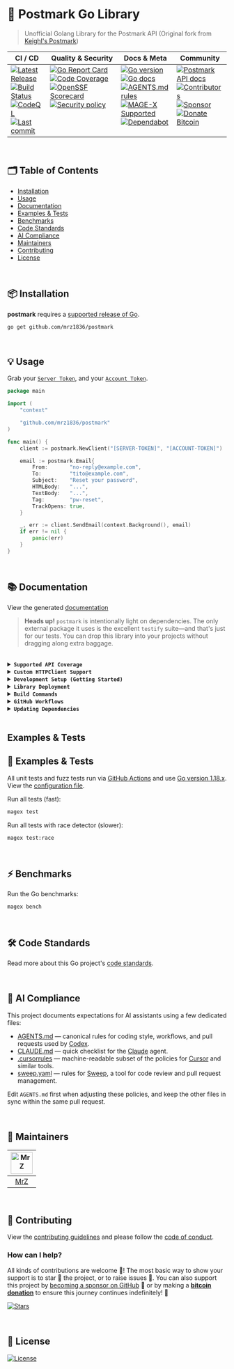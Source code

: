 # 📨 Postmark Go Library
> Unofficial Golang Library for the Postmark API (Original fork from [Keighl's Postmark](https://github.com/keighl/postmark))

<table>
  <thead>
    <tr>
      <th>CI&nbsp;/&nbsp;CD</th>
      <th>Quality&nbsp;&amp;&nbsp;Security</th>
      <th>Docs&nbsp;&amp;&nbsp;Meta</th>
      <th>Community</th>
    </tr>
  </thead>
  <tbody>
    <tr>
      <td valign="top" align="left">
        <a href="https://github.com/mrz1836/postmark/releases">
          <img src="https://img.shields.io/github/release-pre/mrz1836/postmark?logo=github&style=flat" alt="Latest Release">
        </a><br/>
        <a href="https://github.com/mrz1836/postmark/actions">
          <img src="https://img.shields.io/github/actions/workflow/status/mrz1836/postmark/fortress.yml?branch=master&logo=github&style=flat" alt="Build Status">
        </a><br/>
		<a href="https://github.com/mrz1836/postmark/actions">
          <img src="https://github.com/mrz1836/postmark/actions/workflows/codeql-analysis.yml/badge.svg?style=flat" alt="CodeQL">
        </a><br/>
        <a href="https://github.com/mrz1836/postmark/commits/master">
		  <img src="https://img.shields.io/github/last-commit/mrz1836/postmark?style=flat&logo=clockify&logoColor=white" alt="Last commit">
		</a>
      </td>
      <td valign="top" align="left">
        <a href="https://goreportcard.com/report/github.com/mrz1836/postmark">
          <img src="https://goreportcard.com/badge/github.com/mrz1836/postmark?style=flat" alt="Go Report Card">
        </a><br/>
		<a href="https://codecov.io/gh/mrz1836/postmark">
          <img src="https://codecov.io/gh/mrz1836/postmark/branch/master/graph/badge.svg?style=flat" alt="Code Coverage">
        </a><br/>
		<a href="https://scorecard.dev/viewer/?uri=github.com/mrz1836/postmark">
          <img src="https://api.scorecard.dev/projects/github.com/mrz1836/postmark/badge?logo=springsecurity&logoColor=white" alt="OpenSSF Scorecard">
        </a><br/>
		<a href=".github/SECURITY.md">
          <img src="https://img.shields.io/badge/security-policy-blue?style=flat&logo=springsecurity&logoColor=white" alt="Security policy">
        </a>
      </td>
      <td valign="top" align="left">
        <a href="https://golang.org/">
          <img src="https://img.shields.io/github/go-mod/go-version/mrz1836/postmark?style=flat" alt="Go version">
        </a><br/>
        <a href="https://pkg.go.dev/github.com/mrz1836/postmark?tab=doc">
          <img src="https://pkg.go.dev/badge/github.com/mrz1836/postmark.svg?style=flat" alt="Go docs">
        </a><br/>
        <a href=".github/AGENTS.md">
          <img src="https://img.shields.io/badge/AGENTS.md-found-40b814?style=flat&logo=openai" alt="AGENTS.md rules">
        </a><br/>
        <a href="https://github.com/mrz1836/mage-x">
          <img src="https://img.shields.io/badge/Mage-supported-brightgreen?style=flat&logo=go&logoColor=white" alt="MAGE-X Supported">
        </a><br/>
		<a href=".github/dependabot.yml">
          <img src="https://img.shields.io/badge/dependencies-automatic-blue?logo=dependabot&style=flat" alt="Dependabot">
        </a>
      </td>
      <td valign="top" align="left">
        <a href="https://postmarkapp.com/developer">
          <img src="https://img.shields.io/badge/API-docs-FFDD00?style=flat&logo=postman&logoColor=white" alt="Postmark API docs">
        </a><br/>
        <a href="https://github.com/mrz1836/postmark/graphs/contributors">
          <img src="https://img.shields.io/github/contributors/mrz1836/postmark?style=flat&logo=contentful&logoColor=white" alt="Contributors">
        </a><br/>
        <a href="https://github.com/sponsors/mrz1836">
          <img src="https://img.shields.io/badge/sponsor-MrZ-181717.svg?logo=github&style=flat" alt="Sponsor">
        </a><br/>
        <a href="https://mrz1818.com/?tab=tips&utm_source=github&utm_medium=sponsor-link&utm_campaign=postmark&utm_term=postmark&utm_content=postmark">
          <img src="https://img.shields.io/badge/donate-bitcoin-ff9900.svg?logo=bitcoin&style=flat" alt="Donate Bitcoin">
        </a>
      </td>
    </tr>
  </tbody>
</table>

<br/>

## 🗂️ Table of Contents
* [Installation](#-installation)
* [Usage](#-usage)
* [Documentation](#-documentation)
* [Examples & Tests](#-examples--tests)
* [Benchmarks](#-benchmarks)
* [Code Standards](#-code-standards)
* [AI Compliance](#-ai-compliance)
* [Maintainers](#-maintainers)
* [Contributing](#-contributing)
* [License](#-license)

<br/>

## 📦 Installation

**postmark** requires a [supported release of Go](https://golang.org/doc/devel/release.html#policy).
```shell script
go get github.com/mrz1836/postmark
```

<br/>

## 💡 Usage
Grab your [`Server Token`](https://account.postmarkapp.com/servers/XXXX/credentials), and your [`Account Token`](https://account.postmarkapp.com/account/edit).

```go
package main

import (
	"context"

	"github.com/mrz1836/postmark"
)

func main() {
	client := postmark.NewClient("[SERVER-TOKEN]", "[ACCOUNT-TOKEN]")

	email := postmark.Email{
		From:       "no-reply@example.com",
		To:         "tito@example.com",
		Subject:    "Reset your password",
		HTMLBody:   "...",
		TextBody:   "...",
		Tag:        "pw-reset",
		TrackOpens: true,
	}

	_, err := client.SendEmail(context.Background(), email)
	if err != nil {
		panic(err)
	}
}
```
<br/>

## 📚 Documentation

View the generated [documentation](https://pkg.go.dev/github.com/mrz1836/postmark?tab=doc)

> **Heads up!** `postmark` is intentionally light on dependencies. The only
external package it uses is the excellent `testify` suite—and that's just for
our tests. You can drop this library into your projects without dragging along
extra baggage.

<br/>

<details>
<summary><strong><code>Supported API Coverage</code></strong></summary>
<br/>

* [x] **[Email API](https://postmarkapp.com/developer/api/email-api) - ([email.go](email.go))**
	* [x] [`POST /email`](https://postmarkapp.com/developer/api/email-api#send-a-single-email) - Send a single email
	* [x] [`POST /email/batch`](https://postmarkapp.com/developer/api/email-api#send-batch-emails) - Send batch emails

* [x] **[Templates API](https://postmarkapp.com/developer/api/templates-api) - ([templates.go](templates.go))**
	* [x] [`POST /email/withTemplate`](https://postmarkapp.com/developer/api/templates-api#email-with-template) - Send email with template
	* [x] [`POST /email/batchWithTemplates`](https://postmarkapp.com/developer/api/templates-api#send-batch-with-templates) - Send batch with templates
	* [x] [`PUT /templates/push`](https://postmarkapp.com/developer/api/templates-api#push-templates) - Push templates to another server
	* [x] [`GET /templates/{templateIdOrAlias}`](https://postmarkapp.com/developer/api/templates-api#get-template) - Get a template
	* [x] [`POST /templates`](https://postmarkapp.com/developer/api/templates-api#create-template) - Create a template
	* [x] [`PUT /templates/{templateIdOrAlias}`](https://postmarkapp.com/developer/api/templates-api#edit-template) - Edit a template
	* [x] [`GET /templates`](https://postmarkapp.com/developer/api/templates-api#list-templates) - List templates
	* [x] [`DELETE /templates/{templateIdOrAlias}`](https://postmarkapp.com/developer/api/templates-api#delete-template) - Delete a template
	* [x] [`POST /templates/validate`](https://postmarkapp.com/developer/api/templates-api#validate-template) - Validate a template

* [x] **[Bounce API](https://postmarkapp.com/developer/api/bounce-api) - ([bounce.go](bounce.go))**
	* [x] [`GET /deliverystats`](https://postmarkapp.com/developer/api/bounce-api#get-delivery-stats) - Get delivery stats
	* [x] [`GET /bounces`](https://postmarkapp.com/developer/api/bounce-api#get-bounces) - Get bounces
	* [x] [`GET /bounces/{bounceid}`](https://postmarkapp.com/developer/api/bounce-api#get-bounce) - Get a single bounce
	* [x] [`GET /bounces/{bounceid}/dump`](https://postmarkapp.com/developer/api/bounce-api#get-bounce-dump) - Get bounce dump
	* [x] [`PUT /bounces/{bounceid}/activate`](https://postmarkapp.com/developer/api/bounce-api#activate-bounce) - Activate a bounce
	* [x] [`GET /bounces/tags`](https://postmarkapp.com/developer/api/bounce-api#get-bounced-tags) - Get bounced tags

* [x] **[Messages API](https://postmarkapp.com/developer/api/messages-api) - ([messages_outbound.go](messages_outbound.go), [messages_inbound.go](messages_inbound.go))**
	* [x] [`GET /messages/outbound`](https://postmarkapp.com/developer/api/messages-api#outbound-message-search) - Search outbound messages
	* [x] [`GET /messages/outbound/{messageid}/details`](https://postmarkapp.com/developer/api/messages-api#outbound-message-details) - Get outbound message details
	* [x] [`GET /messages/outbound/{messageid}/dump`](https://postmarkapp.com/developer/api/messages-api#outbound-message-dump) - Get outbound message dump
	* [x] [`GET /messages/outbound/opens`](https://postmarkapp.com/developer/api/messages-api#message-opens) - Get message opens
	* [x] [`GET /messages/outbound/opens/{messageid}`](https://postmarkapp.com/developer/api/messages-api#opens-for-single-message) - Get opens for single message
	* [x] [`GET /messages/outbound/clicks`](https://postmarkapp.com/developer/api/messages-api#message-clicks) - Get message clicks
	* [x] [`GET /messages/outbound/clicks/{messageid}`](https://postmarkapp.com/developer/api/messages-api#clicks-for-single-message) - Get clicks for single message
	* [x] [`GET /messages/inbound`](https://postmarkapp.com/developer/api/messages-api#inbound-message-search) - Search inbound messages
	* [x] [`GET /messages/inbound/{messageid}/details`](https://postmarkapp.com/developer/api/messages-api#inbound-message-details) - Get inbound message details
	* [x] [`PUT /messages/inbound/{messageid}/bypass`](https://postmarkapp.com/developer/api/messages-api#bypass-inbound-message-rules) - Bypass inbound message rules
	* [x] [`PUT /messages/inbound/{messageid}/retry`](https://postmarkapp.com/developer/api/messages-api#retry-inbound-message-processing) - Retry inbound message processing

* [x] **[Message Streams API](https://postmarkapp.com/developer/api/message-streams-api) - ([message_streams.go](message_streams.go))**
	* [x] [`GET /message-streams`](https://postmarkapp.com/developer/api/message-streams-api#list-message-streams) - List message streams
	* [x] [`GET /message-streams/{stream_ID}`](https://postmarkapp.com/developer/api/message-streams-api#get-message-stream) - Get a message stream
	* [x] [`PATCH /message-streams/{stream_ID}`](https://postmarkapp.com/developer/api/message-streams-api#edit-message-stream) - Edit a message stream
	* [x] [`POST /message-streams`](https://postmarkapp.com/developer/api/message-streams-api#create-message-stream) - Create a message stream
	* [x] [`POST /message-streams/{stream_ID}/archive`](https://postmarkapp.com/developer/api/message-streams-api#archive-message-stream) - Archive a message stream
	* [x] [`POST /message-streams/{stream_ID}/unarchive`](https://postmarkapp.com/developer/api/message-streams-api#unarchive-message-stream) - Unarchive a message stream

* [x] **[Domains API](https://postmarkapp.com/developer/api/domains-api) - ([domains.go](domains.go))**
	* [x] [`GET /domains`](https://postmarkapp.com/developer/api/domains-api#list-domains) - List domains
	* [x] [`GET /domains/{domainid}`](https://postmarkapp.com/developer/api/domains-api#get-domain-details) - Get domain details
	* [x] [`POST /domains`](https://postmarkapp.com/developer/api/domains-api#create-domain) - Create a domain
	* [x] [`PUT /domains/{domainid}`](https://postmarkapp.com/developer/api/domains-api#edit-domain) - Edit a domain
	* [x] [`DELETE /domains/{domainid}`](https://postmarkapp.com/developer/api/domains-api#delete-domain) - Delete a domain
	* [x] [`PUT /domains/{domainid}/verifyDkim`](https://postmarkapp.com/developer/api/domains-api#verify-dkim) - Verify DKIM status
	* [x] [`PUT /domains/{domainid}/verifyReturnPath`](https://postmarkapp.com/developer/api/domains-api#verify-return-path) - Verify return-path status
	* [x] [`POST /domains/{domainid}/rotatedkim`](https://postmarkapp.com/developer/api/domains-api#rotate-dkim) - Rotate DKIM keys

* [x] **[Sender Signatures API](https://postmarkapp.com/developer/api/signatures-api) - ([sender_signatures.go](sender_signatures.go))**
	* [x] [`GET /senders`](https://postmarkapp.com/developer/api/signatures-api#list-sender-signatures) - List sender signatures
	* [x] [`GET /senders/{signatureid}`](https://postmarkapp.com/developer/api/signatures-api#get-sender-signature-details) - Get sender signature details
	* [x] [`POST /senders`](https://postmarkapp.com/developer/api/signatures-api#create-signature) - Create a signature
	* [x] [`PUT /senders/{signatureid}`](https://postmarkapp.com/developer/api/signatures-api#edit-signature) - Edit a signature
	* [x] [`DELETE /senders/{signatureid}`](https://postmarkapp.com/developer/api/signatures-api#delete-signature) - Delete a signature
	* [x] [`POST /senders/{signatureid}/resend`](https://postmarkapp.com/developer/api/signatures-api#resend-confirmation) - Resend confirmation

* [x] **[Stats API](https://postmarkapp.com/developer/api/stats-api) - ([stats.go](stats.go))**
	* [x] [`GET /stats/outbound`](https://postmarkapp.com/developer/api/stats-api#get-outbound-overview) - Get outbound overview
	* [x] [`GET /stats/outbound/sends`](https://postmarkapp.com/developer/api/stats-api#get-sent-counts) - Get sent counts
	* [x] [`GET /stats/outbound/bounces`](https://postmarkapp.com/developer/api/stats-api#get-bounce-counts) - Get bounce counts
	* [x] [`GET /stats/outbound/spam`](https://postmarkapp.com/developer/api/stats-api#get-spam-complaints) - Get spam complaints
	* [x] [`GET /stats/outbound/tracked`](https://postmarkapp.com/developer/api/stats-api#get-tracked-email-counts) - Get tracked email counts
	* [x] [`GET /stats/outbound/opens`](https://postmarkapp.com/developer/api/stats-api#get-email-open-counts) - Get email open counts
	* [x] [`GET /stats/outbound/opens/platforms`](https://postmarkapp.com/developer/api/stats-api#get-email-platform-usage) - Get email platform usage
	* [x] [`GET /stats/outbound/opens/emailclients`](https://postmarkapp.com/developer/api/stats-api#get-email-client-usage) - Get email client usage
	* [x] [`GET /stats/outbound/clicks`](https://postmarkapp.com/developer/api/stats-api#get-click-counts) - Get click counts
	* [x] [`GET /stats/outbound/clicks/browserfamilies`](https://postmarkapp.com/developer/api/stats-api#get-browser-usage) - Get browser usage
	* [x] [`GET /stats/outbound/clicks/platforms`](https://postmarkapp.com/developer/api/stats-api#get-browser-platform-usage) - Get browser platform usage
	* [x] [`GET /stats/outbound/clicks/location`](https://postmarkapp.com/developer/api/stats-api#get-click-location) - Get click location

* [x] **[Webhooks API](https://postmarkapp.com/developer/api/webhooks-api) - ([webhooks.go](webhooks.go))**
	* [x] [`GET /webhooks`](https://postmarkapp.com/developer/api/webhooks-api#list-webhooks) - List webhooks
	* [x] [`GET /webhooks/{Id}`](https://postmarkapp.com/developer/api/webhooks-api#get-webhook) - Get a webhook
	* [x] [`POST /webhooks`](https://postmarkapp.com/developer/api/webhooks-api#create-webhook) - Create a webhook
	* [x] [`PUT /webhooks/{Id}`](https://postmarkapp.com/developer/api/webhooks-api#edit-webhook) - Edit a webhook
	* [x] [`DELETE /webhooks/{Id}`](https://postmarkapp.com/developer/api/webhooks-api#delete-webhook) - Delete a webhook

* [x] **[Suppressions API](https://postmarkapp.com/developer/api/suppressions-api) - ([suppressions.go](suppressions.go))**
	* [x] [`GET /message-streams/{stream_id}/suppressions/dump`](https://postmarkapp.com/developer/api/suppressions-api#suppression-dump) - Suppression dump
	* [x] [`POST /message-streams/{stream_id}/suppressions`](https://postmarkapp.com/developer/api/suppressions-api#create-suppression) - Create suppressions
	* [x] [`POST /message-streams/{stream_id}/suppressions/delete`](https://postmarkapp.com/developer/api/suppressions-api#delete-suppression) - Delete suppressions

* [x] **[Servers API](https://postmarkapp.com/developer/api/servers-api) - ([server.go](server.go), [servers.go](servers.go))**
	* [x] [`GET /server`](https://postmarkapp.com/developer/api/servers-api#get-server) - Get current server
	* [x] [`PUT /server`](https://postmarkapp.com/developer/api/servers-api#edit-server) - Edit current server
	* [x] [`GET /servers/{serverid}`](https://postmarkapp.com/developer/api/servers-api#get-server) - Get a server
	* [x] [`POST /servers`](https://postmarkapp.com/developer/api/servers-api#create-server) - Create a server
	* [x] [`PUT /servers/{serverid}`](https://postmarkapp.com/developer/api/servers-api#edit-server) - Edit a server
	* [x] [`GET /servers`](https://postmarkapp.com/developer/api/servers-api#list-servers) - List servers
	* [x] [`DELETE /servers/{serverid}`](https://postmarkapp.com/developer/api/servers-api#delete-server) - Delete a server

* [x] **[Inbound Rules Triggers API](https://postmarkapp.com/developer/api/inbound-rules-triggers-api) - ([inbound_rules_triggers.go](inbound_rules_triggers.go))**
	* [x] [`GET /triggers/inboundrules`](https://postmarkapp.com/developer/api/inbound-rules-triggers-api#list-inbound-rule-triggers) - List inbound rule triggers
	* [x] [`POST /triggers/inboundrules`](https://postmarkapp.com/developer/api/inbound-rules-triggers-api#create-inbound-rule-trigger) - Create an inbound rule trigger
	* [x] [`DELETE /triggers/inboundrules/{triggerid}`](https://postmarkapp.com/developer/api/inbound-rules-triggers-api#delete-trigger) - Delete a single trigger

* [x] **[Data Removal API](https://postmarkapp.com/developer/api/data-removals-api) - ([data_removals.go](data_removals.go))**
	* [x] [`POST /data-removals`](https://postmarkapp.com/developer/api/data-removals-api#create-data-removal-request) - Create a data removal request
	* [x] [`GET /data-removals/{id}`](https://postmarkapp.com/developer/api/data-removals-api#check-data-removal-status) - Check a data removal request status

</details>

<details>
<summary><strong><code>Custom HTTPClient Support</code></strong></summary>
<br/>

```go
package main

import (
    "github.com/mrz1836/postmark"
    "google.golang.org/appengine"
    "google.golang.org/appengine/urlfetch"
)

// ....

client := postmark.NewClient("[SERVER-TOKEN]", "[ACCOUNT-TOKEN]")

ctx := appengine.NewContext(req)
client.HTTPClient = urlfetch.Client(ctx)

// ...
```
</details>

<details>
<summary><strong><code>Development Setup (Getting Started)</code></strong></summary>
<br/>

Install [MAGE-X](https://github.com/mrz1836/mage-x) build tool for development:

```bash
# Install MAGE-X for development and building
go install github.com/mrz1836/mage-x/cmd/magex@latest
magex update:install
```
</details>

<details>
<summary><strong><code>Library Deployment</code></strong></summary>
<br/>

This project uses [goreleaser](https://github.com/goreleaser/goreleaser) for streamlined binary and library deployment to GitHub. To get started, install it via:

```bash
brew install goreleaser
```

The release process is defined in the [.goreleaser.yml](.goreleaser.yml) configuration file.

Then create and push a new Git tag using:

```bash
magex version:bump bump=patch push
```

This process ensures consistent, repeatable releases with properly versioned artifacts and citation metadata.

</details>

<details>
<summary><strong><code>Build Commands</code></strong></summary>
<br/>

View all build commands

```bash script
magex help
```

</details>

<details>
<summary><strong><code>GitHub Workflows</code></strong></summary>
<br/>


### 🎛️ The Workflow Control Center

All GitHub Actions workflows in this repository are powered by configuration files: [**.env.base**](.github/.env.base) (default configuration) and optionally **.env.custom** (project-specific overrides) – your one-stop shop for tweaking CI/CD behavior without touching a single YAML file! 🎯

**Configuration Files:**
- **[.env.base](.github/.env.base)** – Default configuration that works for most Go projects
- **[.env.custom](.github/.env.custom)** – Optional project-specific overrides

This magical file controls everything from:
- **🚀 Go version matrix** (test on multiple versions or just one)
- **🏃 Runner selection** (Ubuntu or macOS, your wallet decides)
- **🔬 Feature toggles** (coverage, fuzzing, linting, race detection, benchmarks)
- **🛡️ Security tool versions** (gitleaks, nancy, govulncheck)
- **🤖 Auto-merge behaviors** (how aggressive should the bots be?)
- **🏷️ PR management rules** (size labels, auto-assignment, welcome messages)

> **Pro tip:** Want to disable code coverage? Just add `ENABLE_CODE_COVERAGE=false` to your .env.custom to override the default in .env.base and push. No YAML archaeology required!

<br/>

| Workflow Name                                                                      | Description                                                                                                            |
|------------------------------------------------------------------------------------|------------------------------------------------------------------------------------------------------------------------|
| [auto-merge-on-approval.yml](.github/workflows/auto-merge-on-approval.yml)         | Automatically merges PRs after approval and all required checks, following strict rules.                               |
| [codeql-analysis.yml](.github/workflows/codeql-analysis.yml)                       | Analyzes code for security vulnerabilities using [GitHub CodeQL](https://codeql.github.com/).                          |
| [dependabot-auto-merge.yml](.github/workflows/dependabot-auto-merge.yml)           | Automatically merges [Dependabot](https://github.com/dependabot) PRs that meet all requirements.                       |
| [fortress.yml](.github/workflows/fortress.yml)                                     | Runs the GoFortress security and testing workflow, including linting, testing, releasing, and vulnerability checks.    |
| [pull-request-management.yml](.github/workflows/pull-request-management.yml)       | Labels PRs by branch prefix, assigns a default user if none is assigned, and welcomes new contributors with a comment. |
| [scorecard.yml](.github/workflows/scorecard.yml)                                   | Runs [OpenSSF](https://openssf.org/) Scorecard to assess supply chain security.                                        |
| [stale.yml](.github/workflows/stale-check.yml)                                     | Warns about (and optionally closes) inactive issues and PRs on a schedule or manual trigger.                           |
| [sync-labels.yml](.github/workflows/sync-labels.yml)                               | Keeps GitHub labels in sync with the declarative manifest at [`.github/labels.yml`](./.github/labels.yml).             |

</details>

<details>
<summary><strong><code>Updating Dependencies</code></strong></summary>
<br/>

To update all dependencies (Go modules, linters, and related tools), run:

```bash
magex deps:update
```

This command ensures all dependencies are brought up to date in a single step, including Go modules and any managed tools. It is the recommended way to keep your development environment and CI in sync with the latest versions.

</details>

<br/>

## Examples & Tests
## 🧪 Examples & Tests

All unit tests and fuzz tests run via [GitHub Actions](https://github.com/mrz1836/go-pre-commit/actions) and use [Go version 1.18.x](https://go.dev/doc/go1.18). View the [configuration file](.github/workflows/fortress.yml).

Run all tests (fast):

```bash script
magex test
```

Run all tests with race detector (slower):
```bash script
magex test:race
```

<br/>

## ⚡ Benchmarks

Run the Go benchmarks:

```bash script
magex bench
```

<br/>

## 🛠️ Code Standards
Read more about this Go project's [code standards](.github/CODE_STANDARDS.md).

<br/>

## 🤖 AI Compliance
This project documents expectations for AI assistants using a few dedicated files:

- [AGENTS.md](.github/AGENTS.md) — canonical rules for coding style, workflows, and pull requests used by [Codex](https://chatgpt.com/codex).
- [CLAUDE.md](.github/CLAUDE.md) — quick checklist for the [Claude](https://www.anthropic.com/product) agent.
- [.cursorrules](.cursorrules) — machine-readable subset of the policies for [Cursor](https://www.cursor.so/) and similar tools.
- [sweep.yaml](.github/sweep.yaml) — rules for [Sweep](https://github.com/sweepai/sweep), a tool for code review and pull request management.

Edit `AGENTS.md` first when adjusting these policies, and keep the other files in sync within the same pull request.

<br/>

## 👥 Maintainers
| [<img src="https://github.com/mrz1836.png" height="50" alt="MrZ" />](https://github.com/mrz1836) |
|:------------------------------------------------------------------------------------------------:|
|                                [MrZ](https://github.com/mrz1836)                                 |

<br/>

## 🤝 Contributing
View the [contributing guidelines](.github/CONTRIBUTING.md) and please follow the [code of conduct](.github/CODE_OF_CONDUCT.md).

### How can I help?
All kinds of contributions are welcome :raised_hands:!
The most basic way to show your support is to star :star2: the project, or to raise issues :speech_balloon:.
You can also support this project by [becoming a sponsor on GitHub](https://github.com/sponsors/mrz1836) :clap:
or by making a [**bitcoin donation**](https://mrz1818.com/?tab=tips&utm_source=github&utm_medium=sponsor-link&utm_campaign=postmark&utm_term=postmark&utm_content=postmark) to ensure this journey continues indefinitely! :rocket:


[![Stars](https://img.shields.io/github/stars/mrz1836/postmark?label=Please%20like%20us&style=social)](https://github.com/mrz1836/postmark/stargazers)

<br/>

## 📝 License

[![License](https://img.shields.io/github/license/mrz1836/postmark.svg?style=flat)](LICENSE)

